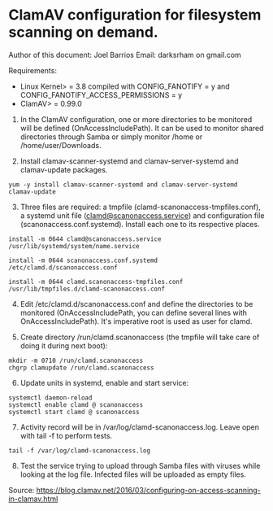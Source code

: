 ClamAV configuration for filesystem scanning on demand.
=====
Author of this document: Joel Barrios
Email: darksrham on gmail.com

Requirements:

  - Linux Kernel> = 3.8 compiled with CONFIG_FANOTIFY = y and CONFIG_FANOTIFY_ACCESS_PERMISSIONS = y
  - ClamAV> = 0.99.0

1) In the ClamAV configuration, one or more directories to be monitored will be defined (OnAccessIncludePath). It can be used to monitor shared directories through Samba or simply monitor /home or /home/user/Downloads.

2) Install clamav-scanner-systemd and clamav-server-systemd and clamav-update packages.

```
yum -y install clamav-scanner-systemd and clamav-server-systemd clamav-update
```

3) Three files are required: a tmpfile (clamd-scanonaccess-tmpfiles.conf), a systemd unit file (clamd@scanonaccess.service) and configuration file (scanonaccess.conf.systemd). Install each one to its respective places.

```
install -m 0644 clamd@scanonaccess.service /usr/lib/systemd/system/name.service

install -m 0644 scanonaccess.conf.systemd /etc/clamd.d/scanonaccess.conf

install -m 0644 clamd.scanonaccess-tmpfiles.conf /usr/lib/tmpfiles.d/clamd-scanonaccess.conf
```

4) Edit /etc/clamd.d/scanonaccess.conf and define the directories to be monitored (OnAccessIncludePath, you can define several lines with OnAccessIncludePath). It's imperative root is used as user for clamd.

5) Create directory /run/clamd.scanonaccess (the tmpfile will take care of doing it during next boot):

```
mkdir -m 0710 /run/clamd.scanonaccess
chgrp clamupdate /run/clamd.scanonaccess
```

6) Update units in systemd, enable and start service:

```
systemctl daemon-reload
systemctl enable clamd @ scanonaccess
systemctl start clamd @ scanonaccess
```

7) Activity record will be in /var/log/clamd-scanonaccess.log. Leave open with tail -f to perform tests.

```
tail -f /var/log/clamd-scanonaccess.log
```

8) Test the service trying to upload through Samba files with viruses while looking at the log file. Infected files will be uploaded as empty files.

Source: https://blog.clamav.net/2016/03/configuring-on-access-scanning-in-clamav.html

